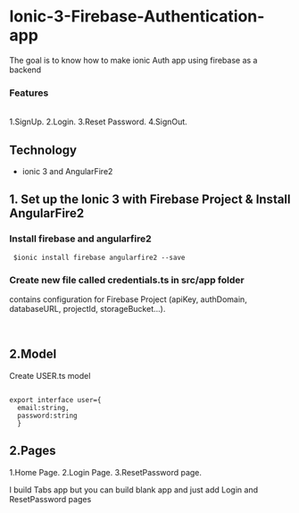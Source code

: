 # Ionic-3-Firebase-Authentication-app
The goal is to know how to make ionic Auth app using firebase as a backend 

<h3>Features</h3> <br>
 1.SignUp.
 2.Login.
 3.Reset Password.
 4.SignOut.

## Technology <br>
* ionic 3 and AngularFire2 




<h2> 1. Set up the Ionic 3 with Firebase Project & Install AngularFire2 </h2>
 
<h3> Install firebase and angularfire2 </h3>

<code> $ionic install firebase angularfire2 --save </code>

<h3> Create new file called credentials.ts in src/app folder </h3>

<p>contains configuration for Firebase Project (apiKey, authDomain, databaseURL, projectId, storageBucket…). </p>
</br>

## 2.Model

<p> Create USER.ts model</p>

<code>
export interface user={
  email:string,
  password:string
  }
</code>

## 2.Pages

1.Home Page.
2.Login Page.
3.ResetPassword page.

I build Tabs app but you can build blank app and just add Login and ResetPassword pages



